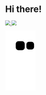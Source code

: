 <h1>Hi there!</h1>

<div>
<a href="https://github.com/amandaamendoeira">
<img loading="lazy" height="180em" src="https://github-readme-stats.vercel.app/api/top-langs/?username=amandaamendoeira&layout=compact&langs_count=7&theme=dracula"/>
<img loading="lazy" height="180em" src="https://github-readme-stats.vercel.app/api?username=amandaamendoeira&show_icons=true&theme=dracula&include_all_commits=true&count_private=true"/>
</div>

![snake gif](https://github.com/amandaamendoeira/amandaamendoeira/blob/output/github-contribution-grid-snake.svg)
